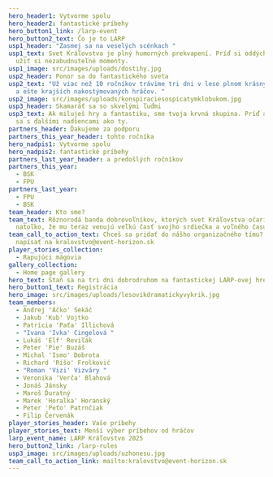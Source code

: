 ```yaml
---
hero_header1: Vytvorme spolu
hero_header2: fantastické príbehy
hero_button1_link: /larp-event
hero_button2_text: Čo je to LARP
usp1_header: "Zasmej sa na veselých scénkach "
usp1_text: Svet Kráľovstva je plný humorných prekvapení. Príď si oddýchnuť a
  užiť si nezabudnuteľné momenty.
usp1_image: src/images/uploads/dostihy.jpg
usp2_header: Ponor sa do fantastického sveta
usp2_text: "Už viac než 10 ročníkov trávime tri dni v lese plnom krásnych kulís
  a ešte krajších nakostýmovaných hráčov. "
usp2_image: src/images/uploads/konspiraciesospicatymklobukom.jpg
usp3_header: Skamaráť sa so skvelými ľuďmi
usp3_text: Ak miluješ hry a fantastiku, sme tvoja krvná skupina. Príď a zoznám
  sa s ďalšími nadšencami ako ty.
partners_header: Ďakujeme za podporu
partners_this_year_header: tohto ročníka
hero_nadpis1: Vytvorme spolu
hero_nadpis2: fantastické príbehy
partners_last_year_header: a predošlých ročníkov
partners_this_year:
  - BSK
  - FPU
partners_last_year:
  - FPU
  - BSK
team_header: Kto sme?
team_text: Rôznorodá banda dobrovoľníkov, ktorých svet Kráľovstva očaril
  natoľko, že mu teraz venujú veľkú časť svojho srdiečka a voľného času.
team_call_to_action_text: Chceš sa pridať do nášho organizačného tímu? Stačí
  napísať na kralovstvo@event-horizon.sk
player_stories_collection:
  - Rapujúci mágovia
gallery_collection:
  - Home page gallery
hero_text: Staň sa na tri dni dobrodruhom na fantastickej LARP-ovej hre.
hero_button1_text: Registrácia
hero_image: src/images/uploads/lesovikdramatickyvykrik.jpg
team_members:
  - Andrej 'Áčko' Sekáč
  - Jakub 'Kub' Vojtko
  - Patrícia 'Paťa' Illichová
  - "Ivana 'Ivka' Cingelová "
  - Lukáš 'Elf' Reviľák
  - Peter 'Pie' Buzáš
  - Michal 'Ismo' Dobrota
  - Richard 'Rišo' Frolkovič
  - "Roman 'Vizi' Vizváry "
  - Veronika 'Verča' Blahová
  - Jonáš Jánsky
  - Maroš Ďuratný
  - Marek 'Horalka' Horanský
  - Peter 'Peťo' Patrnčiak
  - Filip Červenák
player_stories_header: Vaše príbehy
player_stories_text: Menší výber príbehov od hráčov
larp_event_name: LARP Kráľovstvo 2025
hero_button2_link: /larp-rules
usp3_image: src/images/uploads/uzhonesu.jpg
team_call_to_action_link: mailto:kralovstvo@event-horizon.sk
---
```

